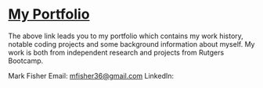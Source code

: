 # [My Portfolio](https://lii41333733.github.io/mark-fisher-portfolio/)

The above link leads you to my portfolio which contains my work history, notable coding projects and some background information about myself. My work is both from independent research and projects from Rutgers Bootcamp.

Mark Fisher
Email: mfisher36@gmail.com
LinkedIn: 
